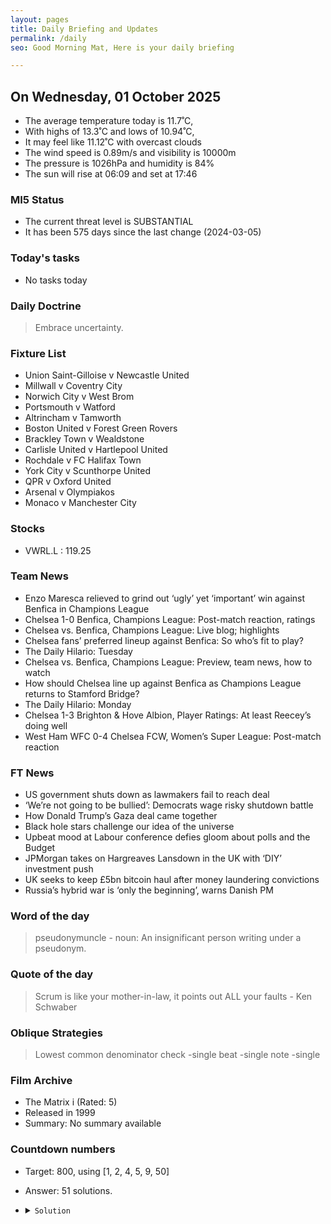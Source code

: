 ```yaml
---
layout: pages
title: Daily Briefing and Updates
permalink: /daily
seo: Good Morning Mat, Here is your daily briefing

---
```


<!-- weather_marker starts -->
## On Wednesday, 01 October 2025

- The average temperature today is 11.7˚C,
- With highs of 13.3˚C and lows of 10.94˚C,
- It may feel like 11.12˚C with overcast clouds
- The wind speed is 0.89m/s and visibility is 10000m
- The pressure is 1026hPa and humidity is 84%
- The sun will rise at 06:09 and set at 17:46

<!-- weather_marker ends -->

### MI5 Status
<!-- threat_marker starts -->
- The current threat level is <span class="highlighter">SUBSTANTIAL</span>
- It has been 575 days since the last change (2024-03-05)

<!-- threat_marker ends -->

### Today's tasks
<!-- task_marker starts -->
- No tasks today
<!-- task_marker ends -->

### Daily Doctrine
<!-- doctrine_marker starts -->
> Embrace uncertainty.
<!-- doctrine_marker ends -->

### Fixture List

<!-- fixture_marker starts -->
- Union Saint-Gilloise v Newcastle United
- Millwall v Coventry City
- Norwich City v West Brom
- Portsmouth v Watford
- Altrincham v Tamworth
- Boston United v Forest Green Rovers
- Brackley Town v Wealdstone
- Carlisle United v Hartlepool United
- Rochdale v FC Halifax Town
- York City v Scunthorpe United
- QPR v Oxford United
- Arsenal v Olympiakos
- Monaco v Manchester City
<!-- fixture_marker ends -->

### Stocks

<!-- stocks_marker starts -->

- VWRL.L : 119.25 

<!-- stocks_marker ends -->

### Team News
<!-- news_marker starts -->

- Enzo Maresca relieved to grind out ‘ugly’ yet ‘important’ win against Benfica in Champions League
- Chelsea 1-0 Benfica, Champions League: Post-match reaction, ratings
- Chelsea vs. Benfica, Champions League: Live blog; highlights
- Chelsea fans’ preferred lineup against Benfica: So who’s fit to play?
- The Daily Hilario: Tuesday
- Chelsea vs. Benfica, Champions League: Preview, team news, how to watch
- How should Chelsea line up against Benfica as Champions League returns to Stamford Bridge?
- The Daily Hilario: Monday
- Chelsea 1-3 Brighton &#038; Hove Albion, Player Ratings: At least Reecey’s doing well
- West Ham WFC 0-4 Chelsea FCW, Women’s Super League: Post-match reaction

<!-- news_marker ends -->

### FT News

<!-- ftnews_marker starts -->

- US government shuts down as lawmakers fail to reach deal
- ‘We’re not going to be bullied’: Democrats wage risky shutdown battle
- How Donald Trump’s Gaza deal came together
- Black hole stars challenge our idea of the universe
- Upbeat mood at Labour conference defies gloom about polls and the Budget
- JPMorgan takes on Hargreaves Lansdown in the UK with ‘DIY’ investment push
- UK seeks to keep £5bn bitcoin haul after money laundering convictions
- Russia’s hybrid war is ‘only the beginning’, warns Danish PM

<!-- ftnews_marker ends -->

### Word of the day

<!-- word_marker starts -->

 > pseudonymuncle - noun: An insignificant person writing under a pseudonym.

<!-- word_marker ends -->

### Quote of the day
<!-- quote_marker starts -->

> Scrum is like your mother-in-law, it points out ALL your faults - Ken Schwaber

<!-- quote_marker ends -->

### Oblique Strategies
<!-- eno_marker starts -->
> Lowest common denominator check
-single beat
-single note
-single

<!-- eno_marker ends -->

### Film Archive

<!-- film_marker starts -->
- The Matrix i (Rated: 5)
- Released in 1999
- Summary: No summary available
<!-- film_marker ends -->

### Countdown numbers
<!-- game_marker starts -->

- Target: 800, using [1, 2, 4, 5, 9, 50]
- Answer: 51 solutions.

- <details><summary><code>Solution</code></summary>

  Solution: ( 9 + 5 + 4 - 2 ) x 50

   </details>

<!-- game_marker ends -->
